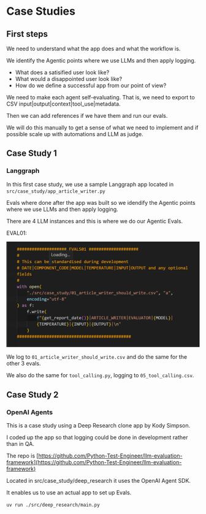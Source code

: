 # Case Studies


## First steps

We need to understand what the app does and what the workflow is.

We identify the Agentic points where we use LLMs and then apply logging.

- What does a satisified user look like?
- What would a disappointed user look like?
- How do we define a successful app from our point of view?

We need to make each agent self-evaluating. That is, we need to export to CSV input|output|context|tool_use|metadata.

Then we can add references if we have them and run our evals.

We will do this manually to get a sense of what we need to implement and if possible scale up with automations and LLM as judge.

## Case Study 1

### Langgraph

In this first case study, we use a sample Langgraph app located in `src/case_study/app_article_writer.py`

Evals where done after the app was built so we idendify the Agentic points where we use LLMs and then apply logging.

There are 4 LLM instances and this is where we do our Agentic Evals.

EVAL01:

![eval01](../images/case_study_1_eval01.png)

We log to `01_article_writer_should_write.csv` and do the same for the other 3 evals.

We also do the same for `tool_calling.py`, logging to `05_tool_calling.csv`.

## Case Study 2

### OpenAI Agents

This is a case study using a Deep Research clone app by Kody Simpson.

I coded up the app so that logging could be done in development rather than in QA.

The repo is [https://github.com/Python-Test-Engineer/llm-evaluation-framework](https://github.com/Python-Test-Engineer/llm-evaluation-framework)

Located in src/case_study/deep_research it uses the OpenAI Agent SDK.

It enables us to use an actual app to set up Evals.

`uv run ./src/deep_research/main.py`
